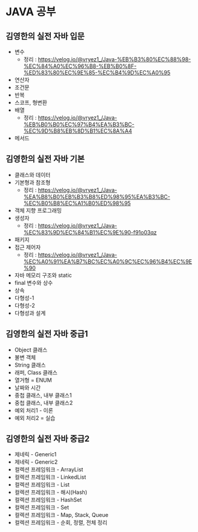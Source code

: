 # JAVA 공부

## 김영한의 실전 자바 입문
+ 변수
  + 정리 : https://velog.io/@vryez1_/Java-%EB%B3%80%EC%88%98-%EC%84%A0%EC%96%B8-%EB%B0%8F-%ED%83%80%EC%9E%85-%EC%B4%9D%EC%A0%95
+ 연산자
+ 조건문
+ 반복
+ 스코프, 형변환
+ 배열
  + 정리 : https://velog.io/@vryez1_/Java-%EB%B0%B0%EC%97%B4%EA%B3%BC-%EC%9D%B8%EB%8D%B1%EC%8A%A4
+ 메서드

## 김영한의 실전 자바 기본
+ 클래스와 데이터
+ 기본형과 참조형
  + 정리 : https://velog.io/@vryez1_/Java-%EA%B8%B0%EB%B3%B8%ED%98%95%EA%B3%BC-%EC%B0%B8%EC%A1%B0%ED%98%95
+ 객체 지향 프로그래밍
+ 생성자
  + 정리 : https://velog.io/@vryez1_/Java-%EC%83%9D%EC%84%B1%EC%9E%90-f91o03qz
+ 패키지
+ 접근 제어자
  + 정리 : https://velog.io/@vryez1_/Java-%EC%A0%91%EA%B7%BC%EC%A0%9C%EC%96%B4%EC%9E%90
+ 자바 메모리 구조와 static
+ final 변수와 상수
+ 상속
+ 다형성-1
+ 다형성-2
+ 다형성과 설계

## 김영한의 실전 자바 중급1
+ Object 클래스
+ 불변 객체
+ String 클래스
+ 래퍼, Class 클래스
+ 열거형 = ENUM
+ 날짜와 시간
+ 중첩 클래스, 내부 클래스1
+ 중첩 클래스, 내부 클래스2
+ 예외 처리1 - 이론
+ 예외 처리2 = 실습
  
## 김영한의 실전 자바 중급2
+ 제네릭 - Generic1
+ 제네릭 - Generic2
+ 컬렉션 프레임워크 - ArrayList
+ 컬렉션 프레임워크 - LinkedList
+ 컬렉션 프레임워크 - List
+ 컬렉션 프레임워크 - 해시(Hash)
+ 컬렉션 프레임워크 - HashSet
+ 컬렉션 프레임워크 - Set
+ 컬렉션 프레임워크 - Map, Stack, Queue
+ 컬렉션 프레임워크 - 순회, 정렬, 전체 정리
